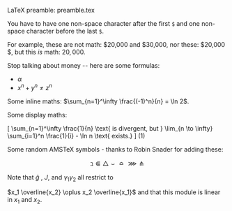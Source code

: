 LaTeX preamble: preamble.tex

You have to have one non-space character after
the first `$` and one non-space character before the last `$`.

For example, these are not math: $20,000 and $30,000,
nor these: $20,000 $, but this *is* math: $20,000$.

Stop talking about money -- here are some formulas:

*	$\alpha$
*	$x^{n}+y^{n} \neq z^{n}$

Some inline maths: $\sum_{n=1}^\infty \frac{(-1)^n}{n} = \ln 2$. 

Some display  maths:

\[ \sum_{n=1}^\infty \frac{1}{n} \text{ is divergent, but } \lim_{n \to \infty} \sum_{i=1}^n \frac{1}{i} - \ln n \text{ exists.} \]     (1)

Some random AMSTeX symbols - thanks to Robin Snader for adding these:

$$ \beth \Subset \bigtriangleup \smallsmile \bumpeq \ggg \pitchfork $$ 

Note that $\hat g$ , $J$, and $\gamma_1\gamma_2$ all restrict to

$x_1 \overline{x_2} \oplus x_2 \overline{x_1}$ and that this module
is linear in $x_1$ and $x_2$.